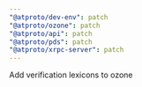```yaml
---
"@atproto/dev-env": patch
"@atproto/ozone": patch
"@atproto/api": patch
"@atproto/pds": patch
"@atproto/xrpc-server": patch
---
```


Add verification lexicons to ozone
